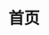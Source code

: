 ---
title: 首页
home: true
heroImage: /logo/晓.svg
heroText: 晓同
tagline: 
actions:
  - text: 关于我
    link: https://github.com/XTsat
    type: secondary
  - text: 指南
    link: /Guide/
    type: primary
features:
  - title: Steam 指南
    details: 
  - title: Steam++ 指南
    details: Steam++指南 🛠「Steam++」是一个开源跨平台的多功能Steam工具箱。
  - title: windows 11 安卓应用指南
    details: 
  - title: 浏览器插件指南
    details: 
  - title: 油猴脚本指南
    details: 
footer: Made by 晓同
footerHtml: true
---